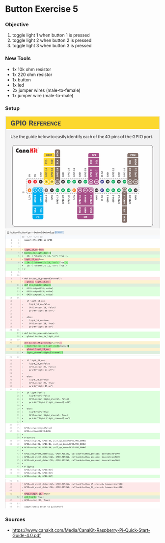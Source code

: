 # Button Exercise 5

### Objective

1. toggle light 1 when button 1 is pressed
2. toggle light 2 when button 2 is pressed
3. toggle light 3 when button 3 is pressed


### New Tools

* 1x 10k ohm resistor
* 1x 220 ohm resistor
* 1x button
* 1x led
* 2x jumper wires (male-to-female)
* 1x jumper wire (male-to-male)


### Setup

![GPIO Reference](help5.png)
![Code Diffy p1](diffy5-1.png)
![Code Diffy p2](diffy5-2.png)
![Code Diffy p3](diffy5-3.png)


### Sources

* https://www.canakit.com/Media/CanaKit-Raspberry-Pi-Quick-Start-Guide-4.0.pdf


